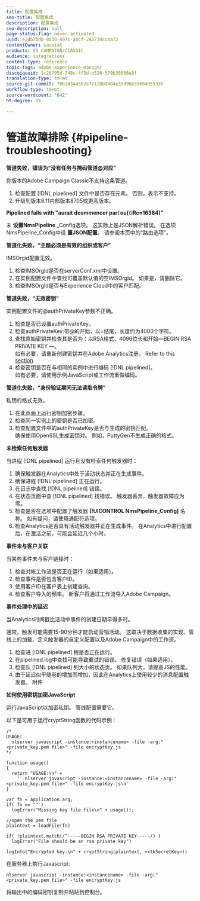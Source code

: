 ```yaml
---
title: 配置集成
seo-title: 配置集成
description: 配置集成
seo-description: null
page-status-flag: never-activated
uuid: e2db7bdb-8630-497c-aacf-242734cc0a72
contentOwner: sauviat
products: SG_CAMPAIGN/CLASSIC
audience: integrations
content-type: reference
topic-tags: adobe-experience-manager
discoiquuid: 1c20795d-748c-4f5d-b526-579b36666e8f
translation-type: tm+mt
source-git-commit: 70b143445b2e77128b9404e35d96b39694d55335
workflow-type: tm+mt
source-wordcount: '642'
ht-degree: 1%

---
```



# 管道故障排除 {#pipeline-troubleshooting}

**管道失败，错误为“没有任务与掩码管道@对应”**

你版本的Adobe Campaign Classic不支持这条管道。

1. 检查配置 [!DNL pipelined] 文件中是否存在元素。 否则，表示不支持。
1. 升级到版本6.11内部版本8705或更高版本。

**Pipelined fails with &quot;aurait dcommencer par`[`ou(`{`iRc=16384)&quot;**

未 **设置NmsPipeline** _Config选项。 这实际上是JSON解析错误。
在选项NmsPipeline_Config中设 **置JSON配置**。 请参阅本页中的“路由选项”。

**管道化失败，“主题必须是有效的组织或客户”**

IMSOrgid配置无效。

1. 检查IMSOrgId是否在serverConf.xml中设置。
1. 在实例配置文件中查找可覆盖默认值的空IMSOrgId。 如果是，请删除它。
1. 检查IMSOrgId是否与Experience Cloud中的客户匹配。

**管道失败，“无效密钥”**

实例配置文件的@authPrivateKey参数不正确。

1. 检查是否已设置authPrivateKey。
1. 检查authPrivateKey:带@的开始，以=结尾，长度约为4000个字符。
1. 查找原始密钥并检查其是否为：以RSA格式、4096位长和开始—BEGIN RSA PRIVATE KEY —。
   <br> 如有必要，请重新创建密钥并在Adobe Analytics注册。 Refer to this [section](../../integrations/using/configuring-pipeline.md#oauth-client-creation).
1. 检查密钥是否在与相同的实例中进行编码 [!DNL pipelined]。 <br>如有必要，请使用示例JavaScript或工作流重做编码。

**管道化失败，“身份验证期间无法读取令牌”**

私钥的格式无效。

1. 在此页面上运行密钥加密步骤。
1. 检查同一实例上的密钥是否已加密。
1. 检查配置文件中的authPrivateKey是否与生成的密钥匹配。 <br>确保使用OpenSSL生成密钥对。 例如，PuttyGen不生成正确的格式。

**未检索任何触发器**

当进程 [!DNL pipelined] 运行且没有检索任何触发器时：

1. 确保触发器在Analytics中处于活动状态并正在生成事件。
1. 确保进程 [!DNL pipelined] 正在运行。
1. 在日志中查找 [!DNL pipelined] 错误。
1. 在状态页面中查 [!DNL pipelined] 找错误。 触发器丢弃，触发器故障应为零。
1. 检查是否在选项中配置了触发器 **[!UICONTROL NmsPipeline_Config]** 名称。 如有疑问，请使用通配符选项。
1. 检查Analytics是否具有活动触发器并正在生成事件。 在Analytics中进行配置后，在激活之前，可能会延迟几个小时。

**事件未与客户关联**

当某些事件未与客户链接时：

1. 检查对帐工作流是否正在运行（如果适用）。
1. 检查事件是否包含客户ID。
1. 使用客户ID在客户表上创建查询。
1. 检查客户导入的频率。 新客户将通过工作流导入Adobe Campaign。

**事件处理中的延迟**

当Analytics时间戳比活动中事件的创建日期早得多时。

通常，触发可能需要15-90分钟才能启动营销活动。 这取决于数据收集的实现、管线上的加载、定义触发器的自定义配置以及Adobe Campaign中的工作流。

1. 检查进 [!DNL pipelined] 程是否正在运行。
1. 在pipelined.log中查找可能导致重试的错误。 修复错误（如果适用）。
1. 检查队 [!DNL pipelined] 列大小的状态页。 如果队列大，请提高JS的性能。
1. 由于延迟似乎随卷的增加而增加，因此在Analytics上使用较少的消息配置触发器。
附件

**如何使用密钥加密JavaScript**

运行JavaScript以加密私钥。 管线配置需要它。

以下是可用于运行cryptString函数的代码示例：

```
/*
USAGE:
  nlserver javascript -instance:<instancename> -file -arg:"<private_key.pem file>" -file encryptKey.js
*/
 
function usage()
{
  return "USAGE:\n" +
    '  nlserver javascript -instance:<instancename> -file -arg:"<private_key.pem file>" -file encryptKey.js\n'
}
 
var fn = application.arg;
if( fn == "" )
  logError("Missing key file file\n" + usage());
 
//open the pem file
plaintext = loadFile(fn)
 
if( !plaintext.match(/^-----BEGIN RSA PRIVATE KEY-----/) )
  logError("File should be an rsa private key")
 
logInfo("Encrypted key:\n" + cryptString(plaintext, <xtkSecretKey>))
```

在服务器上执行Javascript:

```
nlserver javascript -instance:<instancename> -file -arg:"<private_key.pem file>" -file encryptKey.js
```

将输出中的编码密钥复制并粘贴到控制台。